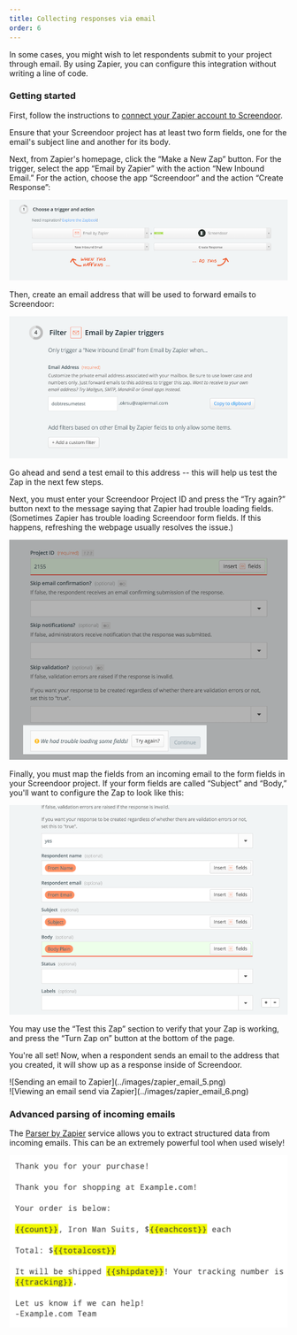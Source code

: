 ```yaml
---
title: Collecting responses via email
order: 6
---
```


In some cases, you might wish to let respondents submit to your project through email. By using Zapier, you can configure this integration without writing a line of code.

### Getting started

First, follow the instructions to [connect your Zapier account to Screendoor](/articles/screendoor/integrations/zapier.html).

Ensure that your Screendoor project has at least two form fields, one for the email's subject line and another for its body.

Next, from Zapier's homepage, click the &ldquo;Make a New Zap&rdquo; button. For the trigger, select the app &ldquo;Email by Zapier&rdquo; with the action &ldquo;New Inbound Email.&rdquo; For the action, choose the app &ldquo;Screendoor&rdquo; and the action &ldquo;Create Response&rdquo;:

![Zapier trigger and action](../images/zapier_email_1.png)

Then, create an email address that will be used to forward emails to Screendoor:

![Create an email address in Zapier](../images/zapier_email_2.png)

Go ahead and send a test email to this address -- this will help us test the Zap in the next few steps.

Next, you must enter your Screendoor Project ID and press the &ldquo;Try again?&rdquo; button next to the message saying that Zapier had trouble loading fields. (Sometimes Zapier has trouble loading Screendoor form fields. If this happens, refreshing the webpage usually resolves the issue.)

![Load fields from Screendoor](../images/zapier_email_3.png)

Finally, you must map the fields from an incoming email to the form fields in your Screendoor project. If your form fields are called &ldquo;Subject&rdquo; and &ldquo;Body,&rdquo; you'll want to configure the Zap to look like this:

![Configured Zapier fields](../images/zapier_email_4.png)

You may use the &ldquo;Test this Zap&rdquo; section to verify that your Zap is working, and press the &ldquo;Turn Zap on&rdquo; button at the bottom of the page.

You're all set! Now, when a respondent sends an email to the address that you created, it will show up as a response inside of Screendoor.

<div class='grid margin_bd'>
  <div class='item lap_six_columns'>
    ![Sending an email to Zapier](../images/zapier_email_5.png)
  </div>
  <div class='item lap_six_columns'>
    ![Viewing an email send via Zapier](../images/zapier_email_6.png)
  </div>
</div>

### Advanced parsing of incoming emails

The [Parser by Zapier](https://parser.zapier.com/) service allows you to extract structured data from incoming emails. This can be an extremely powerful tool when used wisely!

![Parser by Zapier example](../images/parser_by_zapier.png)

